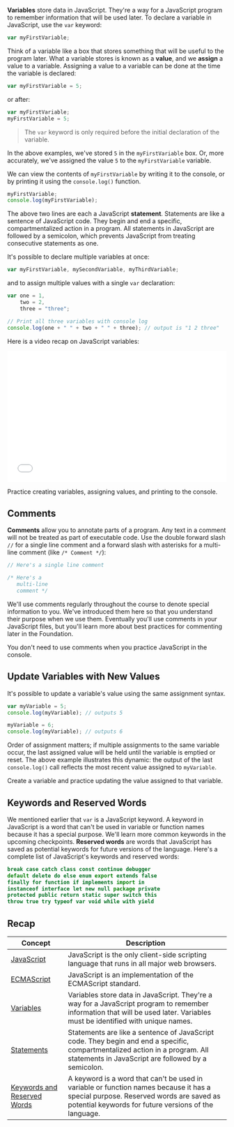 __Variables__ store data in JavaScript. They're a way for a JavaScript program to remember information that will be used later. To declare a variable in JavaScript, use the `var` keyword:

```js
var myFirstVariable;
```

Think of a variable like a box that stores something that will be useful to the program later. What a variable stores is known as a __value__, and we __assign__ a value to a variable. Assigning a value to a variable can be done at the time the variable is declared:

```js
var myFirstVariable = 5;
```

or after:

```js
var myFirstVariable;
myFirstVariable = 5;
```

> The `var` keyword is only required before the initial declaration of the variable.

In the above examples, we've stored `5` in the `myFirstVariable` box. Or, more accurately, we've assigned the value `5` to the `myFirstVariable` variable.

We can view the contents of `myFirstVariable` by writing it to the console, or by printing it using the `console.log()` function.

```js
myFirstVariable;
console.log(myFirstVariable);
```

The above two lines are each a JavaScript __statement__. Statements are like a sentence of JavaScript code. They begin and end a specific, compartmentalized action in a program. All statements in JavaScript are followed by a semicolon, which prevents JavaScript from treating consecutive statements as one.

It's possible to declare multiple variables at once:

```js
var myFirstVariable, mySecondVariable, myThirdVariable;
```

and to assign multiple values with a single `var` declaration:

```js
var one = 1,
    two = 2,
    three = "three";

// Print all three variables with console log
console.log(one + " " + two + " " + three); // output is "1 2 three"
```

Here is a video recap on JavaScript variables:

<iframe src="//fast.wistia.net/embed/iframe/vqa5cwpfif" allowtransparency="true" frameborder="0" scrolling="no" class="wistia_embed" name="wistia_embed" allowfullscreen mozallowfullscreen webkitallowfullscreen oallowfullscreen msallowfullscreen width="100%" height="300"></iframe><script src="//fast.wistia.net/assets/external/E-v1.js" async></script>

Practice creating variables, assigning values, and printing to the console.
## Comments

__Comments__ allow you to annotate parts of a program. Any text in a comment will not be treated as part of executable code. Use the double forward slash `//` for a single line comment and a forward slash with asterisks for a multi-line comment (like `/* Comment */`):

```js
// Here's a single line comment

/* Here's a
   multi-line
   comment */
```

We'll use comments regularly throughout the course to denote special information to you. We've introduced them here so that you understand their purpose when we use them. Eventually you'll use comments in your JavaScript files, but you'll learn more about best practices for commenting later in the Foundation.

You don't need to use comments when you practice JavaScript in the console.

## Update Variables with New Values

It's possible to update a variable's value using the same assignment syntax.

```js
var myVariable = 5;
console.log(myVariable); // outputs 5

myVariable = 6;
console.log(myVariable); // outputs 6
```

Order of assignment matters; if multiple assignments to the same variable occur, the last assigned value will be held until the variable is emptied or reset. The above example illustrates this dynamic: the output of the last `console.log()` call reflects the most recent value assigned to `myVariable`.

Create a variable and practice updating the value assigned to that variable.

## Keywords and Reserved Words

We mentioned earlier that `var` is a JavaScript keyword. A keyword in JavaScript is a word that can't be used in variable or function names because it has a special purpose. We'll learn more common keywords in the upcoming checkpoints. __Reserved words__ are words that JavaScript has saved as potential keywords for future versions of the language. Here's a complete list of JavaScript's keywords and reserved words:

```js
break case catch class const continue debugger
default delete do else enum export extends false
finally for function if implements import in
instanceof interface let new null package private
protected public return static super switch this
throw true try typeof var void while with yield
```

## Recap

| **Concept** | **Description** |
| ----------- | --------------- |
| [JavaScript](http://en.wikipedia.org/wiki/JavaScript) | JavaScript is the only client-side scripting language that runs in all major web browsers. |
| [ECMAScript](http://en.wikipedia.org/wiki/ECMAScript) | JavaScript is an implementation of the ECMAScript standard. |
| [Variables](http://www.w3schools.com/js/js_variables.asp) | Variables store data in JavaScript. They're a way for a JavaScript program to remember information that will be used later. Variables must be identified with unique names. |
| [Statements](http://www.w3schools.com/js/js_statements.asp) | Statements are like a sentence of JavaScript code. They begin and end a specific, compartmentalized action in a program. All statements in JavaScript are followed by a semicolon. |
| [Keywords and Reserved Words](http://www.w3schools.com/js/js_reserved.asp) | A keyword is a word that can't be used in variable or function names because it has a special purpose. Reserved words are saved as potential keywords for future versions of the language. |
